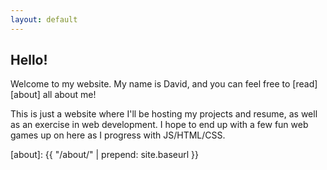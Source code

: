 ```yaml
---
layout: default
---
```


## Hello!

Welcome to my website. My name is David, and you can feel free to [read][about] all about me!

This is just a website where I'll be hosting my projects and resume, as well as an exercise 
in web development. I hope to end up with a few fun web games up on here as I progress with
JS/HTML/CSS.

[about]: {{ "/about/" | prepend: site.baseurl }}
